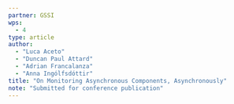 ```yaml
---
partner: GSSI
wps:
  - 4
type: article
author:
  - "Luca Aceto"
  - "Duncan Paul Attard"
  - "Adrian Francalanza"
  - "Anna Ingólfsdóttir"
title: "On Monitoring Asynchronous Components, Asynchronously"
note: "Submitted for conference publication"
---
```

